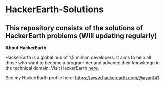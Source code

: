 # HackerEarth-Solutions

## This repository consists of the solutions of HackerEarth problems (Will updating regularly)

**About HackerEarth**

HackerEarth is a global hub of 1.5 million developers. It aims to help all those who want to become a programmer and advance their knowledge in the technical domain. Visit HackerEarth [here](https://www.hackerearth.com/).

See my HackerEarth profile here: https://www.hackerearth.com/@ayan141
